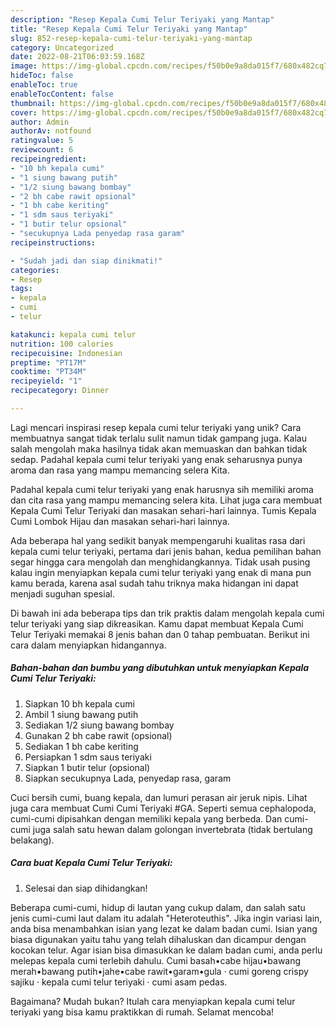 ```yaml
---
description: "Resep Kepala Cumi Telur Teriyaki yang Mantap"
title: "Resep Kepala Cumi Telur Teriyaki yang Mantap"
slug: 852-resep-kepala-cumi-telur-teriyaki-yang-mantap
category: Uncategorized
date: 2022-08-21T06:03:59.168Z
image: https://img-global.cpcdn.com/recipes/f50b0e9a8da015f7/680x482cq70/kepala-cumi-telur-teriyaki-foto-resep-utama.jpg
hideToc: false
enableToc: true
enableTocContent: false
thumbnail: https://img-global.cpcdn.com/recipes/f50b0e9a8da015f7/680x482cq70/kepala-cumi-telur-teriyaki-foto-resep-utama.jpg
cover: https://img-global.cpcdn.com/recipes/f50b0e9a8da015f7/680x482cq70/kepala-cumi-telur-teriyaki-foto-resep-utama.jpg
author: Admin
authorAv: notfound
ratingvalue: 5
reviewcount: 6
recipeingredient:
- "10 bh kepala cumi"
- "1 siung bawang putih"
- "1/2 siung bawang bombay"
- "2 bh cabe rawit opsional"
- "1 bh cabe keriting"
- "1 sdm saus teriyaki"
- "1 butir telur opsional"
- "secukupnya Lada penyedap rasa garam"
recipeinstructions:

- "Sudah jadi dan siap dinikmati!"
categories:
- Resep
tags:
- kepala
- cumi
- telur

katakunci: kepala cumi telur 
nutrition: 100 calories
recipecuisine: Indonesian
preptime: "PT17M"
cooktime: "PT34M"
recipeyield: "1"
recipecategory: Dinner

---
```





Lagi mencari inspirasi resep kepala cumi telur teriyaki yang unik? Cara membuatnya sangat tidak terlalu sulit namun tidak gampang juga. Kalau salah mengolah maka hasilnya tidak akan memuaskan dan bahkan tidak sedap. Padahal kepala cumi telur teriyaki yang enak seharusnya punya aroma dan rasa yang mampu memancing selera Kita.





Padahal kepala cumi telur teriyaki yang enak harusnya sih memiliki aroma dan cita rasa yang mampu memancing selera kita. Lihat juga cara membuat Kepala Cumi Telur Teriyaki dan masakan sehari-hari lainnya. Tumis Kepala Cumi Lombok Hijau dan masakan sehari-hari lainnya.

Ada beberapa hal yang sedikit banyak mempengaruhi kualitas rasa dari kepala cumi telur teriyaki, pertama dari jenis bahan, kedua pemilihan bahan segar hingga cara mengolah dan menghidangkannya. Tidak usah pusing kalau ingin menyiapkan kepala cumi telur teriyaki yang enak di mana pun kamu berada, karena asal sudah tahu triknya maka hidangan ini dapat menjadi suguhan spesial.






Di bawah ini ada beberapa tips dan trik praktis dalam mengolah kepala cumi telur teriyaki yang siap dikreasikan. Kamu dapat membuat Kepala Cumi Telur Teriyaki memakai 8 jenis bahan dan 0 tahap pembuatan. Berikut ini cara dalam menyiapkan hidangannya.

<!--inarticleads1-->

##### Bahan-bahan dan bumbu yang dibutuhkan untuk menyiapkan Kepala Cumi Telur Teriyaki:

1. Siapkan 10 bh kepala cumi
1. Ambil 1 siung bawang putih
1. Sediakan 1/2 siung bawang bombay
1. Gunakan 2 bh cabe rawit (opsional)
1. Sediakan 1 bh cabe keriting
1. Persiapkan 1 sdm saus teriyaki
1. Siapkan 1 butir telur (opsional)
1. Siapkan secukupnya Lada, penyedap rasa, garam


Cuci bersih cumi, buang kepala, dan lumuri perasan air jeruk nipis. Lihat juga cara membuat Cumi Cumi Teriyaki #GA. Seperti semua cephalopoda, cumi-cumi dipisahkan dengan memiliki kepala yang berbeda. Dan cumi-cumi juga salah satu hewan dalam golongan invertebrata (tidak bertulang belakang). 

<!--inarticleads2-->

##### Cara buat Kepala Cumi Telur Teriyaki:


1. Selesai dan siap dihidangkan!

Beberapa cumi-cumi, hidup di lautan yang cukup dalam, dan salah satu jenis cumi-cumi laut dalam itu adalah &#34;Heteroteuthis&#34;. Jika ingin variasi lain, anda bisa menambahkan isian yang lezat ke dalam badan cumi. Isian yang biasa digunakan yaitu tahu yang telah dihaluskan dan dicampur dengan kocokan telur. Agar isian bisa dimasukkan ke dalam badan cumi, anda perlu melepas kepala cumi terlebih dahulu. Cumi basah•cabe hijau•bawang merah•bawang putih•jahe•cabe rawit•garam•gula · cumi goreng crispy sajiku · kepala cumi telur teriyaki · cumi asam pedas. 

Bagaimana? Mudah bukan? Itulah cara menyiapkan kepala cumi telur teriyaki yang bisa kamu praktikkan di rumah. Selamat mencoba!
